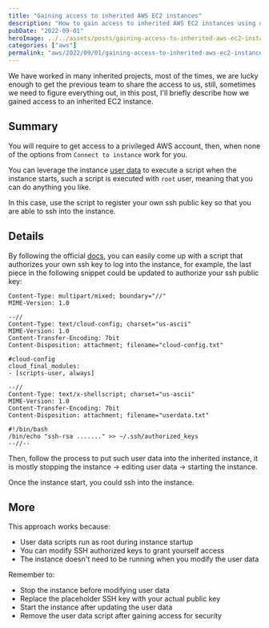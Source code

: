 ```yaml
---
title: "Gaining access to inherited AWS EC2 instances"
description: "How to gain access to inherited AWS EC2 instances using user data scripts when traditional connection methods don't work."
pubDate: "2022-09-01"
heroImage: ../../assets/posts/gaining-access-to-inherited-aws-ec2-instances/post_photo.jpg
categories: ["aws"]
permalink: "aws/2022/09/01/gaining-access-to-inherited-aws-ec2-instances.html"
---
```


We have worked in many inherited projects, most of the times, we are lucky enough to get the previous team to share the access to us, still, sometimes we need to figure everything out, in this post, I'll briefly describe how we gained access to an inherited EC2 instance.

## Summary

You will require to get access to a privileged AWS account, then, when none of the options from `Connect to instance` work for you.

You can leverage the instance [user data](https://aws.amazon.com/premiumsupport/knowledge-center/execute-user-data-ec2) to execute a script when the instance starts, such a script is executed with `root` user, meaning that you can do anything you like.

In this case, use the script to register your own ssh public key so that you are able to ssh into the instance.

## Details

By following the official [docs](https://aws.amazon.com/premiumsupport/knowledge-center/execute-user-data-ec2/), you can easily come up with a script that authorizes your own ssh key to log into the instance, for example, the last piece in the following snippet could be updated to authorize your ssh public key:

```shell
Content-Type: multipart/mixed; boundary="//"
MIME-Version: 1.0

--//
Content-Type: text/cloud-config; charset="us-ascii"
MIME-Version: 1.0
Content-Transfer-Encoding: 7bit
Content-Disposition: attachment; filename="cloud-config.txt"

#cloud-config
cloud_final_modules:
- [scripts-user, always]

--//
Content-Type: text/x-shellscript; charset="us-ascii"
MIME-Version: 1.0
Content-Transfer-Encoding: 7bit
Content-Disposition: attachment; filename="userdata.txt"

#!/bin/bash
/bin/echo "ssh-rsa ......." >> ~/.ssh/authorized_keys
--//--
```

Then, follow the process to put such user data into the inherited instance, it is mostly stopping the instance -> editing user data -> starting the instance.

Once the instance start, you could ssh into the instance.

## More

This approach works because:
- User data scripts run as root during instance startup
- You can modify SSH authorized keys to grant yourself access
- The instance doesn't need to be running when you modify the user data

Remember to:
- Stop the instance before modifying user data
- Replace the placeholder SSH key with your actual public key
- Start the instance after updating the user data
- Remove the user data script after gaining access for security
